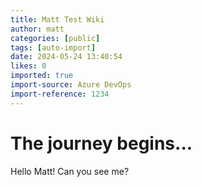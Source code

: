 ```yaml
---
title: Matt Test Wiki
author: matt
categories: [public]
tags: [auto-import]
date: 2024-05-24 13:40:54 
likes: 0
imported: true
import-source: Azure DevOps
import-reference: 1234
---
```


# The journey begins...

Hello Matt! Can you see me?